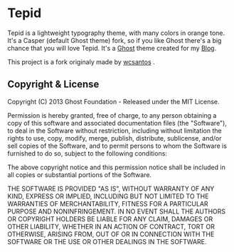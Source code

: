 # Tepid

Tepid is a lightweight typography theme, with many colors in orange tone. It's a Casper (default Ghost theme) fork, so if you like Ghost there's a big chance that you will love Tepid. It's a [Ghost](http://ghost.org) theme created for my [Blog](http://clawfire.net).

This project is a fork originaly made by [wcsantos](http://wcsantos.com) .

## Copyright & License

Copyright (C) 2013 Ghost Foundation - Released under the MIT License.

Permission is hereby granted, free of charge, to any person obtaining a copy of this software and associated documentation files (the "Software"), to deal in the Software without restriction, including without limitation the rights to use, copy, modify, merge, publish, distribute, sublicense, and/or sell copies of the Software, and to permit persons to whom the Software is furnished to do so, subject to the following conditions:

The above copyright notice and this permission notice shall be included in all copies or substantial portions of the Software.

THE SOFTWARE IS PROVIDED "AS IS", WITHOUT WARRANTY OF ANY KIND, EXPRESS OR IMPLIED, INCLUDING BUT NOT LIMITED TO THE WARRANTIES OF MERCHANTABILITY, FITNESS FOR A PARTICULAR PURPOSE AND
NONINFRINGEMENT. IN NO EVENT SHALL THE AUTHORS OR COPYRIGHT HOLDERS BE LIABLE FOR ANY CLAIM, DAMAGES OR OTHER LIABILITY, WHETHER IN AN ACTION OF CONTRACT, TORT OR OTHERWISE, ARISING FROM, OUT OF OR IN CONNECTION WITH THE SOFTWARE OR THE USE OR OTHER DEALINGS IN THE SOFTWARE.
